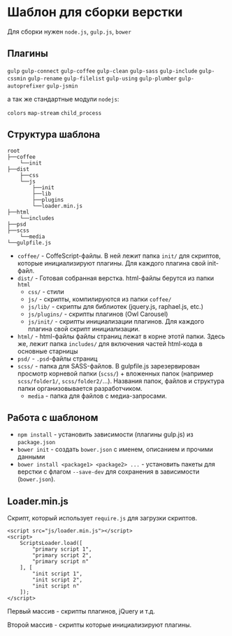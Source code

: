 # Шаблон для сборки верстки

Для сборки нужен `node.js`, `gulp.js`, `bower`

## Плагины

`gulp` 
`gulp-connect` 
`gulp-coffee` 
`gulp-clean` 
`gulp-sass` 
`gulp-include` 
`gulp-cssmin` 
`gulp-rename` 
`gulp-filelist` 
`gulp-using` 
`gulp-plumber` 
`gulp-autoprefixer` 
`gulp-jsmin`

а так же стандартные модули `nodejs`:

`colors`
`map-stream`
`child_process`

## Структура шаблона

```
root
├──coffee
    └──init
├──dist
    ├──css
    └──js
        ├──init
        ├──lib
        ├──plugins
        └──loader.min.js
├──html
    └──includes
├──psd
├──scss
    └──media
└──gulpfile.js
```

- `coffee/` - CoffeScript-файлы. В ней лежит папка `init/` для скриптов, которые инициализируют плагины. Для каждого плагина свой init-файл.
- `dist/` - Готовая собранная верстка. html-файлы берутся из папки `html`
    - `css/` - стили
    - `js/` - скрипты, компилируются из папки `coffee/`
    - `js/lib/` - скрипты для библиотек (jquery.js, raphael.js, etc.)
    - `js/plugins/` - скрипты плагинов (Owl Carousel)
    - `js/init/` - скрипты инициализации плагинов. Для каждого плагина свой скрипт инициализации.
- `html/` - html-файлы файлы страниц лежат в корне этотй папки. Здесь же, лежит папка `includes/` для включения частей html-кода в основные старницы
- `psd/` - `.psd`-файлы страниц
- `scss/` - папка для SASS-файлов. В gulpfile.js зарезервирован просмотр корневой папки (`scss/`) + вложенных папок (например `scss/folder1/`, `scss/folder2/`...). Названия папок, файлов и структура папки организовывается разработчиком.
    - `media` - папка для файлов с медиа-запросами.

## Работа с шаблоном

- `npm install` - установить зависимости (плагины gulp.js) из `package.json`
- `bower init` - создать `bower.json` с именем, описанием и прочими данными
- `bower install <package1> <package2> ...` - установить пакеты для верстки с флагом `--save-dev` для сохранения в зависимости (`bower.json`).

## Loader.min.js

Скрипт, который использует `require.js` для загрузки скриптов.

```
<script src="js/loader.min.js"></script>
<script>
	ScriptsLoader.load([
		"primary script 1",
		"primary script 2",
		"primary script n"
	], [
		"init script 1",
		"init script 2",
		"init script n"
	]);
</script>
```

Первый массив - скрипты плагинов, jQuery и т.д.

Второй массив - скрипты которые инициализируют плагины.